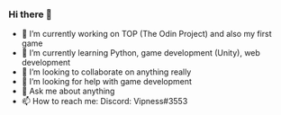 ### Hi there 👋

<!--
**Vipness/Vipness** is a ✨ _special_ ✨ repository because its `README.md` (this file) appears on your GitHub profile.

Here are some ideas to get you started:
-->
- 🔭 I’m currently working on TOP (The Odin Project) and also my first game 
- 🌱 I’m currently learning Python, game development (Unity), web development
- 👯 I’m looking to collaborate on anything really
- 🤔 I’m looking for help with game development
- 💬 Ask me about anything
- 📫 How to reach me: Discord: Vipness#3553
<!-- 
- ⚡ Fun fact: ...
-->
